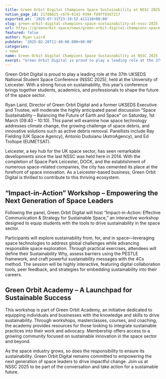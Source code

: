 ```yaml
---
title: Green Orbit Digital Champions Space Sustainability at NSSC 2025
notion_page_id: 217d6625-c679-8142-9394-fd9ff83d7217
exported_at: '2025-07-31T23:19:52.411110+00:00'
slug: green-orbit-digital-champions-space-sustainability-at-nssc-2025
url: https://greenorbit.space/news/green-orbit-digital-champions-space-sustainability-at-nssc-2025/
featured: false
author: Ryan Laird
pubdate: '2025-02-28T11:40:00.000+00:00'
categories:
- news
name: Green Orbit Digital Champions Space Sustainability at NSSC 2025
exerpt: "Green Orbit Digital is proud to play a leading role at the 37th UKSEDS National Student Space Conference (NSSC 2025), held at the University of Leicester. With a strong focus on sustainability, this year’s conference brings together students, academics, and professionals to shape the future of the space sector."
---
```


Green Orbit Digital is proud to play a leading role at the 37th UKSEDS National Student Space Conference (NSSC 2025), held at the University of Leicester. With a strong focus on sustainability, this year’s conference brings together students, academics, and professionals to shape the future of the space sector.

Ryan Laird, Director of Green Orbit Digital and a former UKSEDS Executive and Trustee, will moderate the highly anticipated panel discussion “Space Sustainability – Balancing the Future of Earth and Space” on Saturday, 1st March (09:40 – 10:10). This panel will examine how space technology addresses climate change, the growing challenge of space debris, and innovative solutions such as active debris removal. Panellists include Ray Fielding (UK Space Agency), Antonio Duduianu (AstroAgency), and Ed Trollope (EUMETSAT).

Leicester, a key hub for the UK space sector, has seen remarkable developments since the last NSSC was held here in 2014. With the completion of Space Park Leicester, DOCK, and the establishment of numerous space-related companies, the city has cemented its place at the forefront of space innovation. As a Leicester-based business, Green Orbit Digital is thrilled to contribute to this thriving ecosystem.

## “Impact-in-Action” Workshop – Empowering the Next Generation of Space Leaders

Following the panel, Green Orbit Digital will host “Impact-in-Action: Effective Communication & Strategy for Sustainable Space,” an interactive workshop designed to equip students with the tools to drive sustainability in the space sector.

Participants will explore sustainability from, for, and in space—leveraging space technologies to address global challenges while advancing responsible space exploration. Through practical exercises, attendees will define their Sustainability Why, assess barriers using the PESTLE framework, and craft powerful sustainability messages with the 4Cs method. The session will be highly interactive, featuring digital collaboration tools, peer feedback, and strategies for embedding sustainability into their careers.

## Green Orbit Academy – A Launchpad for Sustainable Success

This workshop is part of Green Orbit Academy, an initiative dedicated to equipping individuals and businesses with the knowledge and skills to drive sustainability. Through workshops, masterclasses, courses, and coaching, the academy provides resources for those looking to integrate sustainable practices into their work and advocacy. Membership offers access to a growing community focused on sustainable innovation in the space sector and beyond.

As the space industry grows, so does the responsibility to ensure its sustainability. Green Orbit Digital remains committed to empowering the next generation of space leaders to drive impactful change. Join us at NSSC 2025 to be part of the conversation and take action for a sustainable future.